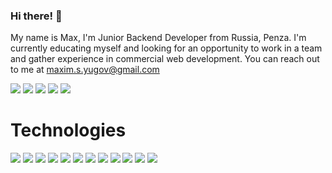 ### Hi there! 👋

My name is Max, I'm Junior Backend Developer from Russia, Penza. I'm currently educating myself and looking for an opportunity to work in a team and gather experience in commercial web development. You can reach out to me at maxim.s.yugov@gmail.com

![](https://komarev.com/ghpvc/?username=MaximYugov)
![](https://badges.peiyuan.ch/leetcode/MaximYugov/name)
![](https://badges.peiyuan.ch/leetcode/MaximYugov/rate?difficulty=all)
![](https://badges.peiyuan.ch/leetcode/MaximYugov/solved?difficulty=easy)
![](https://badges.peiyuan.ch/leetcode/MaximYugov/solved?difficulty=medium)

# Technologies

![](https://img.shields.io/badge/PHP-777BB4?style=flat&logo=php&logoColor=white)
![](https://img.shields.io/badge/Laravel-FF2D20?style=flat&logo=laravel&logoColor=white)
![](https://img.shields.io/badge/MySQL-00000F?style=flat&logo=mysql&logoColor=white)
![](https://img.shields.io/badge/redis-%23DD0031.svg?&style=flat&logo=redis&logoColor=white)
![](https://img.shields.io/badge/HTML-239120?style=flat&logo=html5&logoColor=white)
![](https://img.shields.io/badge/CSS-239120?&style=flat&logo=css3&logoColor=white)
![](https://img.shields.io/badge/JavaScript-F7DF1E?style=flat&logo=JavaScript&logoColor=white)
![](https://img.shields.io/badge/Vue.js-35495E?style=flat&logo=vue.js&logoColor=4FC08D)
![](https://img.shields.io/badge/GIT-E44C30?style=flat&logo=git&logoColor=white)
![](https://img.shields.io/badge/docker-%230db7ed.svg?style=flat&logo=docker&logoColor=white)
![](https://img.shields.io/badge/Figma-F24E1E?style=flat&logo=figma&logoColor=white)
![](https://img.shields.io/badge/Ubuntu-E95420?style=flat&logo=ubuntu&logoColor=white)
